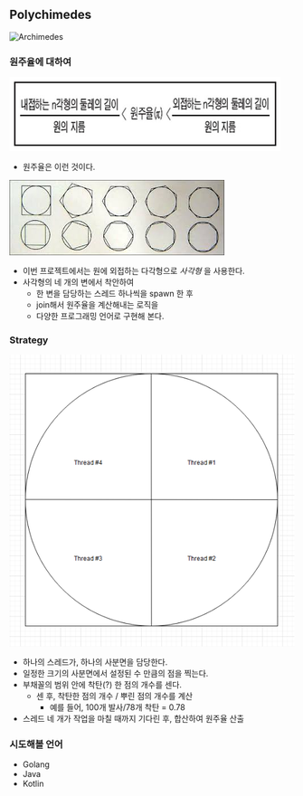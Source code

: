 ## Polychimedes

![Archimedes](https://img1.daumcdn.net/thumb/R800x0/?scode=mtistory2&fname=https%3A%2F%2Ft1.daumcdn.net%2Fcfile%2Ftistory%2F2602EE3958211A4D2A)

### 원주율에 대하여

![pi-explained](./static/pi-explained.jpg)

- 원주율은 이런 것이다. 

![rectagnles](./static/rectangles.jpg)

- 이번 프로젝트에서는 원에 외접하는 다각형으로 *사각형* 을 사용한다. 
- 사각형의 네 개의 변에서 착안하여 
    - 한 변을 담당하는 스레드 하나씩을 spawn 한 후
    - join해서 원주율을 계산해내는 로직을 
    - 다양한 프로그래밍 언어로 구현해 본다. 

### Strategy 

![diagram](./static/diagram.png)

- 하나의 스레드가, 하나의 사분면을 담당한다. 
- 일정한 크기의 사분면에서 설정된 수 만큼의 점을 찍는다. 
- 부채꼴의 범위 안에 착탄(?) 한 점의 개수를 센다. 
    - 센 후, 착탄한 점의 개수 / 뿌린 점의 개수를 계산 
        - 예를 들어, 100개 발사/78개 착탄 = 0.78
- 스레드 네 개가 작업을 마칠 때까지 기다린 후, 합산하여 원주율 산출

### 시도해볼 언어 

- Golang
- Java
- Kotlin
